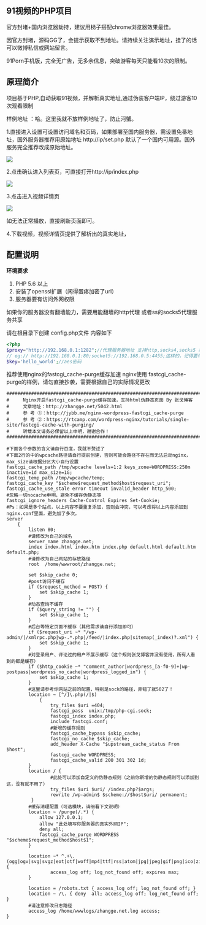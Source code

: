 ## 91视频的PHP项目

官方封堵+国内浏览器劫持，建议用梯子搭配chrome浏览器效果最佳。

因官方封堵，源码GG了，会提示获取不到地址。请持续关注演示地址，挂了的话可以微博私信或网站留言。

91Porn手机版，完全无广告，无多余信息，突破游客每天只能看10次的限制。


## 原理简介

项目基于PHP,自动获取91视频，并解析真实地址,通过伪装客户端IP，绕过游客10次观看限制

样例地址 ：哈。这里我就不放样例地址了，防止河蟹。


1.直接进入设置可设置访问域名和页码，如果部署至国内服务器，需设置免番地址，国外服务器推荐用原始地址 http://ip/set.php
默认了一个国内可用源。国外服务完全推荐改成原始地址。

<img src="frozenui/img/007452UMly1foya1v9unwj30a40aojri.png"/>

2.点击确认进入列表页，可直接打开http://ip/index.php  

<img src="frozenui/img/007452UMly1foya2fnqbzj30b70hfq6o.png"/>

3.点击进入视频详情页

<img src="frozenui/img/007452UMly1foya3q7nn8j30b60bf763.png"/>

如无法正常播放，直接刷新页面即可。

4.下载视频，视频详情页提供了解析出的真实地址，

## 配置说明

<b>环境要求</b>
<ol>
<li>PHP 5.6 以上</li>
<li>安装了openssl扩展（闲得蛋疼加密了url）</li>
<li>服务器要有访问外网权限</li>
</ol>

如果你的服务器没有翻墙能力，需要用能翻墙的http代理 或者ss的socks5代理服务共享

请在根目录下创建 config.php文件
内容如下
```php
<?php
$proxy="http://192.168.0.1:1282";//代理服务器地址 支持http,socks4,socks5 如果没有请留空
// eg:// http://192.168.0.1:80;socket5://192.168.0.5:4455;这样的，记得要带端口号。代理地址只填一个，没做多个检测随机抽取功能。
$key='hello_world';//aes密码
```


推荐使用nginx的fastcgi_cache-purge缓存加速
nginx使用 fastcgi_cache-purge的样例，请勿直接抄袭，需要根据自己的实际情况更改
```
####################################################################################################
#     Nginx开启fastcgi_cache-purge缓存加速，支持html伪静态页面 By 张戈博客
#     文章地址：http://zhangge.net/5042.html ‎
#     参 考 ①：http://jybb.me/nginx-wordpress-fastcgi_cache-purge
#     参 考 ②：https://rtcamp.com/wordpress-nginx/tutorials/single-site/fastcgi-cache-with-purging/
#     转载本文请务必保留以上申明，谢谢合作！
####################################################################################################
 
#下面各个参数的含义请自行百度，我就不赘述了
#下面2行的中的wpcache路径请自行提前创建，否则可能会路径不存在而无法启动nginx，max_size请根据分区大小自行设置
fastcgi_cache_path /tmp/wpcache levels=1:2 keys_zone=WORDPRESS:250m inactive=1d max_size=1G;
fastcgi_temp_path /tmp/wpcache/temp;
fastcgi_cache_key "$scheme$request_method$host$request_uri";
fastcgi_cache_use_stale error timeout invalid_header http_500;
#忽略一切nocache申明，避免不缓存伪静态等
fastcgi_ignore_headers Cache-Control Expires Set-Cookie;
#Ps：如果是多个站点，以上内容不要重复添加，否则会冲突，可以考虑将以上内容添加到nginx.conf里面，避免加了多次。
server
    {
        listen 80;
        #请修改为自己的域名
        server_name zhangge.net;
        index index.html index.htm index.php default.html default.htm default.php;
        #请修改为自己网站的存放路径
        root  /home/wwwroot/zhangge.net;
       
        set $skip_cache 0;
        #post访问不缓存
        if ($request_method = POST) {
            set $skip_cache 1;
        }   
        #动态查询不缓存
        if ($query_string != "") {
            set $skip_cache 1;
        }   
        #后台等特定页面不缓存（其他需求请自行添加即可）
        if ($request_uri ~* "/wp-admin/|/xmlrpc.php|wp-.*.php|/feed/|index.php|sitemap(_index)?.xml") {
            set $skip_cache 1;
        }   
        #对登录用户、评论过的用户不展示缓存（这个规则张戈博客并没有使用，所有人看到的都是缓存）
        if ($http_cookie ~* "comment_author|wordpress_[a-f0-9]+|wp-postpass|wordpress_no_cache|wordpress_logged_in") {
            set $skip_cache 1;
        }
        #这里请参考你网站之前的配置，特别是sock的路径，弄错了就502了！
        location ~ [^/]\.php(/|$)
            {
                try_files $uri =404;
                fastcgi_pass  unix:/tmp/php-cgi.sock;
                fastcgi_index index.php;
                include fastcgi.conf;  
                #新增的缓存规则
                fastcgi_cache_bypass $skip_cache;
                fastcgi_no_cache $skip_cache;
                add_header X-Cache "$upstream_cache_status From $host";
                fastcgi_cache WORDPRESS;
                fastcgi_cache_valid 200 301 302 1d;
        }
        location / {
                #此处可以添加自定义的伪静态规则（之前你新增的伪静态规则可以添加到这，没有就不用了）
                try_files $uri $uri/ /index.php?$args;
                rewrite /wp-admin$ $scheme://$host$uri/ permanent;
         }
        #缓存清理配置（可选模块，请细看下文说明）
        location ~ /purge(/.*) {
            allow 127.0.0.1;
            allow "此处填写你服务器的真实外网IP";
            deny all;
            fastcgi_cache_purge WORDPRESS "$scheme$request_method$host$1";
        }
    
        location ~* ^.+\.(ogg|ogv|svg|svgz|eot|otf|woff|mp4|ttf|rss|atom|jpg|jpeg|gif|png|ico|zip|tgz|gz|rar|bz2|doc|xls|exe|ppt|tar|mid|midi|wav|bmp|rtf)$ {
                access_log off; log_not_found off; expires max;
        }
 
        location = /robots.txt { access_log off; log_not_found off; }
        location ~ /\. { deny  all; access_log off; log_not_found off; }
        #请注意修改日志路径
        access_log /home/wwwlogs/zhangge.net.log access;
}
```
